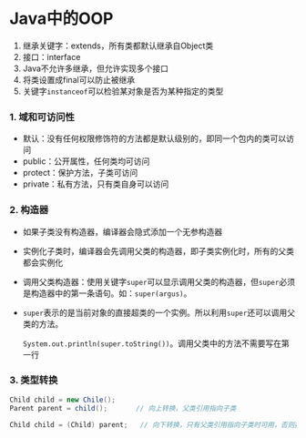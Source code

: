 # Java中的OOP

1. 继承关键字：extends，所有类都默认继承自Object类
2. 接口：interface
3. Java不允许多继承，但允许实现多个接口
4. 将类设置成final可以防止被继承
5. 关键字`instanceof`可以检验某对象是否为某种指定的类型

### 1. 域和可访问性

- 默认：没有任何权限修饰符的方法都是默认级别的，即同一个包内的类可以访问
- public：公开属性，任何类均可访问
- protect：保护方法，子类可访问
- private：私有方法，只有类自身可以访问

### 2. 构造器

- 如果子类没有构造器，编译器会隐式添加一个无参构造器

- 实例化子类时，编译器会先调用父类的构造器，即子类实例化时，所有的父类都会实例化

- 调用父类构造器：使用关键字`super`可以显示调用父类的构造器，但`super`必须是构造器中的第一条语句。如：`super(argus)`。

- `super`表示的是当前对象的直接超类的一个实例。所以利用`super`还可以调用父类的方法。

  `System.out.println(super.toString())`。调用父类中的方法不需要写在第一行

### 3. 类型转换

```java
Child child = new Chile();
Parent parent = child();       // 向上转换，父类引用指向子类

Child child = (Child) parent;   // 向下转换，只有父类引用指向子类时可用，否则报错
```
